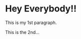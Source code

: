   
<html>
    <head>
        <title>Jay Haynes's testing website</title>
    </head>    
    <body>
        <h1>Hey Everybody!!</h1>
        <p> This is my 1st paragraph.</p>
        <p> This is the 2nd...</p>
    </body>
</html>
